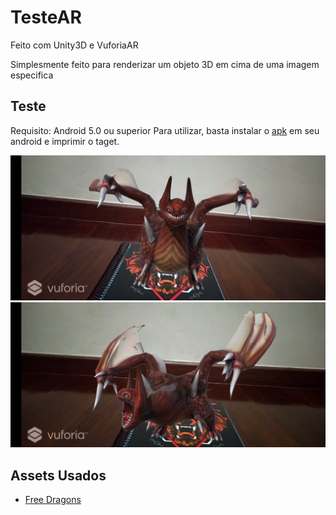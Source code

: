 # TesteAR

Feito com Unity3D e VuforiaAR

Simplesmente feito para renderizar um objeto 3D em cima de uma imagem especifica 

## Teste

Requisito: Android 5.0 ou superior
Para utilizar, basta instalar o [apk][l1] em seu android e imprimir o taget.

![Screen](/Images-github/1.png)
![Screen](/Images-github/2.png)

## Assets Usados

 - [Free Dragons][l2]
 
   [l1]: </TesteAR.apk>
   [l2]: <https://assetstore.unity.com/packages/3d/characters/creatures/dragon-the-terror-bringer-and-dragon-boar-77121>
 
